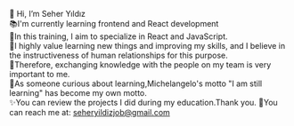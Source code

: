 👋 Hi, I’m Seher Yıldız </br>
📚I'm currently learning frontend and React development </br>
🎯In this training, I aim to specialize in React and JavaScript. </br>
📍I highly value learning new things and improving my skills, and I believe in the instructiveness of human relationships for this purpose. </br> 🌈Therefore, exchanging knowledge with the people on my team is very important to me. </br> 💫As someone curious about learning,Michelangelo's motto "I am still learning" has become my own motto. </br>
✨You can review the projects I did during my education.Thank you.
 📩You can reach me at: seheryildizjob@gmail.com 
